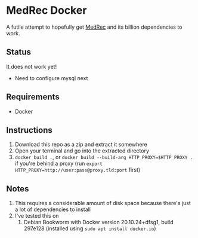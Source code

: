 # MedRec Docker
A futile attempt to hopefully get [MedRec](https://github.com/mitmedialab/medrec) and its billion dependencies to work.

## Status
It does not work yet!
* Need to configure mysql next

## Requirements
* Docker

## Instructions
1. Download this repo as a zip and extract it somewhere
2. Open your terminal and go into the extracted directory
3. `docker build .`, or `docker build --build-arg HTTP_PROXY=$HTTP_PROXY .` if you're behind a proxy (run `export HTTP_PROXY=http://user:pass@proxy.tld:port` first)

## Notes
1. This requires a considerable amount of disk space because there's just a lot of dependencies to install
2. I've tested this on
    1. Debian Bookworm with Docker version 20.10.24+dfsg1, build 297e128 (installed using `sudo apt install docker.io`)

